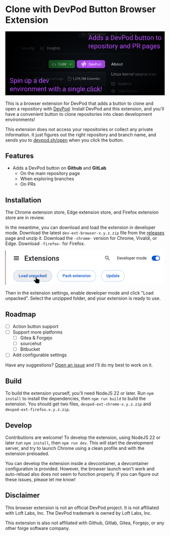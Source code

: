 # Clone with DevPod Button Browser Extension

![A screenshot of the Github user interface. Next to the Code button is a button labeled DevPod. Text overlaid on the screenshot says "Adds a DevPod button to repository and PR pages. Spin up a dev environment with a single click!](./assets/screenshot.png)

This is a browser extension for DevPod that adds a button to clone and open a
repository with [DevPod](https://devpod.sh). Install DevPod and this extension,
and you'll have a convenient button to clone repositories into clean development
environments!

This extension does not access your repositories or collect any private
information. It just figures out the right repository and branch name, and sends
you to [devpod.sh/open](https://devpod.sh/open) when you click the button.

## Features

- Adds a DevPod button on **Github** and **GitLab**
  - On the main repository page
  - When exploring branches
  - On PRs

## Installation

The Chrome extension store, Edge extension store, and Firefox extension store are in review.

In the meantime, you can download and load the extension in developer mode.
Download the latest `dev-ext-browser-x.y.z.zip` file from the
[releases](https://github.com/SeriousBug/devpod-browser-extension/releases) page
and unzip it. Download the `-chrome-` version for Chrome, Vivaldi, or Edge.
Download `-firefox-` for Firefox.

![Screenshot of the chrome extension settings. There's a toggle labeled developer mode which is turned on, and a mouse is hovering over a button labeled Load unpacked.](./assets/loading-unpacked.png)

Then in the extension settings, enable developer mode and click
"Load unpacked". Select the unzipped folder, and your extension is ready to use.

## Roadmap

- [ ] Action button support
- [ ] Support more platforms
  - [ ] Gitea & Forgejo
  - [ ] sourcehut
  - [ ] Bitbucket
- [ ] Add configurable settings

Have any suggestions? [Open an issue](https://github.com/SeriousBug/devpod-browser-extension/issues) and I'll do my best to work on it.

## Build

To build the extension yourself, you'll need NodeJS 22 or later. Run `npm install` to install the dependencies, then `npm run build` to build the
extension. You should get two files, `devpod-ext-chrome-x.y.z.zip` and `devpod-ext-firefox.x.y.z.zip`.

## Develop

Contributions are welcome! To develop the extension, using NodeJS 22 or later run `npm install`, then `npm run dev`. This will start the development server, and try to launch Chrome using a clean profile and with the extension preloaded.

You can develop the extension inside a devcontainer, a devcontainer
configuration is provided. However, the browser launch won't work and
auto-reload also does not seem to function properly. If you can figure out these
issues, please let me know!

## Disclaimer

This browser extension is not an official DevPod project. It is not affiliated
with Loft Labs, Inc. The DevPod trademark is owned by Loft Labs, Inc.

This extension is also not affiliated with Github, Gitlab, Gitea, Forgejo, or
any other forge software company.
